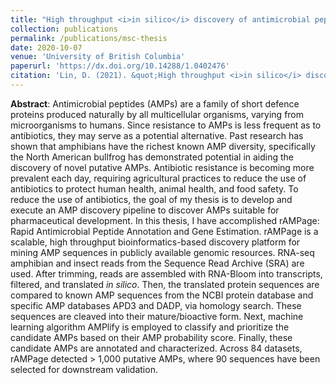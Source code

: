```yaml
---
title: "High throughput <i>in silico</i> discovery of antimicrobial peptides in amphibian and insect transcriptomes"
collection: publications
permalink: /publications/msc-thesis
date: 2020-10-07
venue: 'University of British Columbia'
paperurl: 'https://dx.doi.org/10.14288/1.0402476'
citation: 'Lin, D. (2021). &quot;High throughput <i>in silico</i> discovery of antimicrobial peptides in amphibian and insect transcriptomes.&quot; <i>University of British Columbia</i>.'
---
```


**Abstract**: Antimicrobial peptides (AMPs) are a family of short defence proteins produced naturally by all multicellular organisms, varying from microorganisms to humans. Since resistance to AMPs is less frequent as to antibiotics, they may serve as a potential alternative. Past research has shown that amphibians have the richest known AMP diversity, specifically the North American bullfrog has demonstrated potential in aiding the discovery of novel putative AMPs. Antibiotic resistance is becoming more prevalent each day, requiring agricultural practices to reduce the use of antibiotics to protect human health, animal health, and food safety. To reduce the use of antibiotics, the goal of my thesis is to develop and execute an AMP discovery pipeline to discover AMPs suitable for pharmaceutical development. In this thesis, I have accomplished rAMPage: Rapid Antimicrobial Peptide Annotation and Gene Estimation. rAMPage is a scalable, high throughput bioinformatics-based discovery platform for mining AMP sequences in publicly available genomic resources. RNA-seq amphibian and insect reads from the Sequence Read Archive (SRA) are used. After trimming, reads are assembled with RNA-Bloom into transcripts, filtered, and translated _in silico_. Then, the translated protein sequences are compared to known AMP sequences from the NCBI protein database and specific AMP databases APD3 and DADP, via homology search. These sequences are cleaved into their mature/bioactive form. Next, machine learning algorithm AMPlify is employed to classify and prioritize the candidate AMPs based on their AMP probability score. Finally, these candidate AMPs are annotated and characterized. Across 84 datasets, rAMPage detected > 1,000 putative AMPs, where 90 sequences have been selected for downstream validation.

